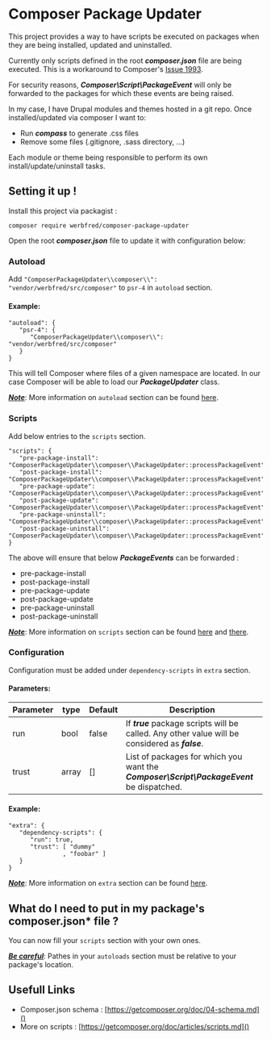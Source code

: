 # Composer Package Updater

This project provides a way to have scripts be executed on packages when they are being installed, updated and uninstalled.

Currently only scripts defined in the root __*composer.json*__ file are being executed. This is a workaround to Composer's [Issue 1993](https://github.com/composer/composer/issues/1193).

For security reasons, __*Composer\Script\PackageEvent*__ will only be forwarded to the packages for which these events are being raised.

In my case, I have Drupal modules and themes hosted in a git repo. Once installed/updated via composer I want to:
- Run __*compass*__ to generate .css files
- Remove some files (.gitignore, .sass directory, ...)

Each module or theme being responsible to perform its own install/update/uninstall tasks.

## Setting it up !

Install this project via packagist :

```
composer require werbfred/composer-package-updater
```

Open the root  __*composer.json*__ file to update it with configuration below:

### Autoload

Add `"ComposerPackageUpdater\\composer\\": "vendor/werbfred/src/composer"` to `psr-4` in `autoload` section.

#### Example:

```
"autoload": {
   "psr-4": {
      "ComposerPackageUpdater\\composer\\": "vendor/werbfred/src/composer"
   }
}
```

This will tell Composer where files of a given namespace are located. In our case Composer will be able to load our __*PackageUpdater*__ class. 

<ins>__*Note*__</ins>: More information on `autoload` section can be found [here](https://getcomposer.org/doc/04-schema.md#autoload).

### Scripts

Add below entries to the `scripts` section.

```
"scripts": {
   "pre-package-install": "ComposerPackageUpdater\\composer\\PackageUpdater::processPackageEvent",
   "post-package-install": "ComposerPackageUpdater\\composer\\PackageUpdater::processPackageEvent",
   "pre-package-update": "ComposerPackageUpdater\\composer\\PackageUpdater::processPackageEvent",
   "post-package-update": "ComposerPackageUpdater\\composer\\PackageUpdater::processPackageEvent",
   "pre-package-uninstall": "ComposerPackageUpdater\\composer\\PackageUpdater::processPackageEvent",
   "post-package-uninstall": "ComposerPackageUpdater\\composer\\PackageUpdater::processPackageEvent"
}
```

The above will ensure that below __*PackageEvents*__ can be forwarded :
- pre-package-install
- post-package-install
- pre-package-update
- post-package-update
- pre-package-uninstall
- post-package-uninstall

<ins>__*Note*__</ins>: More information on `scripts` section can be found  [here](https://getcomposer.org/doc/articles/scripts.md) and [there](https://getcomposer.org/doc/04-schema.md#scripts).

### Configuration

Configuration must be added under `dependency-scripts` in `extra` section.

#### Parameters:

|Parameter|type|Default|Description|
|-|-|-|-|
|run|bool|false|If __*true*__ package scripts will be called. Any other value will be considered as __*false*__.|
|trust|array|[]|List of packages for which you want the __*Composer\Script\PackageEvent*__  be dispatched.|

#### Example:

```
"extra": {
   "dependency-scripts": {
      "run": true,
      "trust": [ "dummy"
               , "foobar" ]
   }
}
```

<ins>__*Note*__</ins>: More information on `extra` section can be found [here](https://getcomposer.org/doc/04-schema.md#extra).

## What do I need to put in my package's __composer.json*__ file ?

You can now fill your `scripts` section with your own ones.

<ins>__*Be careful*__</ins>: Pathes in your `autoloads` section must be relative to your package's location.

## Usefull Links

- Composer.json schema : [https://getcomposer.org/doc/04-schema.md]()
- More on scripts : [https://getcomposer.org/doc/articles/scripts.md]()
